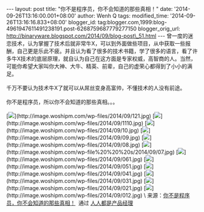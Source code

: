 --- layout: post title: "你不是程序员，你不会知道的那些真相！" date:
'2014-09-26T13:16:00.001+08:00' author: Wenh Q tags: modified\_time:
'2014-09-26T13:16:16.833+08:00' blogger\_id:
tag:blogger.com,1999:blog-4961947611491238191.post-6268759687779277150
blogger\_orig\_url:
http://binaryware.blogspot.com/2014/09/blog-post\_51.html ---
曾一度的迷恋技术，认为掌握了技术后就非常牛X，可以到外面做些项目，从中获取一些报酬，自己更是乐此不疲。并且认为看了很多的技术书籍，学了很多的语言，看了许多牛X技术的底层原理，就自认为自己在这方面是专家权威，高智商的人。当然，可能你希望大家叫你大神、大牛、精英、前辈，自己的虚荣心都得到了小小的满足。\
\
千万不要认为技术牛X了就可以从屌丝变身高富帅，不懂技术的人没有前途。\
\
你不是程序员，所以你不会知道的那些真相。。。\
\
[![](https://images-blogger-opensocial.googleusercontent.com/gadgets/proxy?url=http%3A%2F%2Fimage.woshipm.com%2Fwp-files%2F2014%2F09%2F121.jpg&container=blogger&gadget=a&rewriteMime=image%2F*)](http://image.woshipm.com/wp-files/2014/09/121.jpg)
[![](https://images-blogger-opensocial.googleusercontent.com/gadgets/proxy?url=http%3A%2F%2Fimage.woshipm.com%2Fwp-files%2F2014%2F09%2F1110.jpg&container=blogger&gadget=a&rewriteMime=image%2F*)](http://image.woshipm.com/wp-files/2014/09/1110.jpg)
[![](https://images-blogger-opensocial.googleusercontent.com/gadgets/proxy?url=http%3A%2F%2Fimage.woshipm.com%2Fwp-files%2F2014%2F09%2F10.jpg&container=blogger&gadget=a&rewriteMime=image%2F*)](http://image.woshipm.com/wp-files/2014/09/10.jpg)
[![](https://images-blogger-opensocial.googleusercontent.com/gadgets/proxy?url=http%3A%2F%2Fimage.woshipm.com%2Fwp-files%2F2014%2F09%2F09.jpg&container=blogger&gadget=a&rewriteMime=image%2F*)](http://image.woshipm.com/wp-files/2014/09/09.jpg)
[![](https://images-blogger-opensocial.googleusercontent.com/gadgets/proxy?url=http%3A%2F%2Fimage.woshipm.com%2Fwp-files%2F2014%2F09%2F08.jpg&container=blogger&gadget=a&rewriteMime=image%2F*)](http://image.woshipm.com/wp-files/2014/09/08.jpg)
[![](https://images-blogger-opensocial.googleusercontent.com/gadgets/proxy?url=http%3A%2F%2Fimage.woshipm.com%2Fwp-files%2F2014%2F09%2F07.jpg&container=blogger&gadget=a&rewriteMime=image%2F*)](http://image.woshipm.com/wp-file%20%20%20s/2014/09/07.jpg)
[![](https://images-blogger-opensocial.googleusercontent.com/gadgets/proxy?url=http%3A%2F%2Fimage.woshipm.com%2Fwp-files%2F2014%2F09%2F061.jpg&container=blogger&gadget=a&rewriteMime=image%2F*)](http://image.woshipm.com/wp-files/2014/09/061.jpg)
[![](https://images-blogger-opensocial.googleusercontent.com/gadgets/proxy?url=http%3A%2F%2Fimage.woshipm.com%2Fwp-files%2F2014%2F09%2F051.jpg&container=blogger&gadget=a&rewriteMime=image%2F*)](http://image.woshipm.com/wp-files/2014/09/051.jpg)
[![](https://images-blogger-opensocial.googleusercontent.com/gadgets/proxy?url=http%3A%2F%2Fimage.woshipm.com%2Fwp-files%2F2014%2F09%2F041.jpg&container=blogger&gadget=a&rewriteMime=image%2F*)](http://image.woshipm.com/wp-files/2014/09/041.jpg)
[![](https://images-blogger-opensocial.googleusercontent.com/gadgets/proxy?url=http%3A%2F%2Fimage.woshipm.com%2Fwp-files%2F2014%2F09%2F031.jpg&container=blogger&gadget=a&rewriteMime=image%2F*)](http://image.woshipm.com/wp-files/2014/09/031.jpg)
[![](https://images-blogger-opensocial.googleusercontent.com/gadgets/proxy?url=http%3A%2F%2Fimage.woshipm.com%2Fwp-files%2F2014%2F09%2F021.jpg&container=blogger&gadget=a&rewriteMime=image%2F*)](http://image.woshipm.com/wp-files/2014/09/021.jpg)
[![](https://images-blogger-opensocial.googleusercontent.com/gadgets/proxy?url=http%3A%2F%2Fimage.woshipm.com%2Fwp-files%2F2014%2F09%2F012.jpg&container=blogger&gadget=a&rewriteMime=image%2F*)](http://image.woshipm.com/wp-files/2014/09/012.jpg)
\
来源：[你不是程序员，你不会知道的那些真相！](http://www.woshipm.com/it/108293.html)  通过 [人人都是产品经理](http://www.woshipm.com/)
